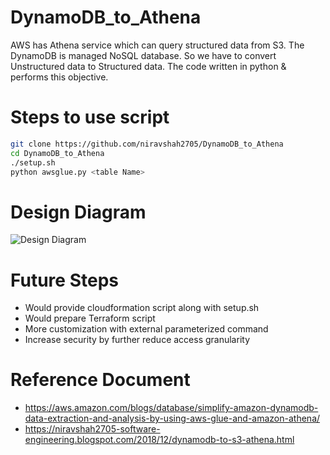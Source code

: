 # DynamoDB_to_Athena
AWS has Athena service which can query structured data from S3. The DynamoDB is managed NoSQL database. So we have to convert Unstructured data to Structured data. The code written in python &amp; performs this objective.

# Steps to use script
```sh
git clone https://github.com/niravshah2705/DynamoDB_to_Athena
cd DynamoDB_to_Athena
./setup.sh
python awsglue.py <table Name>
```

# Design Diagram

![Design Diagram](https://d2908q01vomqb2.cloudfront.net/887309d048beef83ad3eabf2a79a64a389ab1c9f/2018/09/12/simplify-amazon-dynamodb-glue-athena-1-2.gif)

# Future Steps
- Would provide cloudformation script along with setup.sh
- Would prepare Terraform script 
- More customization with external parameterized command
- Increase security by further reduce access granularity

# Reference Document 
- https://aws.amazon.com/blogs/database/simplify-amazon-dynamodb-data-extraction-and-analysis-by-using-aws-glue-and-amazon-athena/
- https://niravshah2705-software-engineering.blogspot.com/2018/12/dynamodb-to-s3-athena.html
